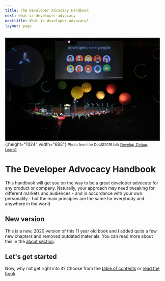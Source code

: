 ```yaml
---
title: The Developer Advocacy Handbook
next: what-is-developer-advocacy
nexttitle: What is developer advocacy?
layout: page
---
```


![Chris Heilmann presenting at dotjs 2019 with a slide saying developers are people](images/cover.jpg){:height="1024" width="683"}
<small>Photo from the DotJS2019 talk [Develop, Debug, Learn?](https://www.youtube.com/watch?v=m4t7cLFksls)</small>

# The Developer Advocacy Handbook

This handbook will get you on the way to be a great developer advocate
for any product or company. Naturally, your approach may need tweaking for
different markets and audiences - and in accordance with your own
personality - but the main principles are the same for everybody and
anywhere in the world.

## New version 

This is a new, 2020 version of this 11 year old book and I added quite a few new chapters and removed outdated materials. You can read more about this in the [about section](about).

## Let's get started

Now, why not get right into it? Choose from the [table of contents](toc) or [read the book](what-is-developer-advocacy).


